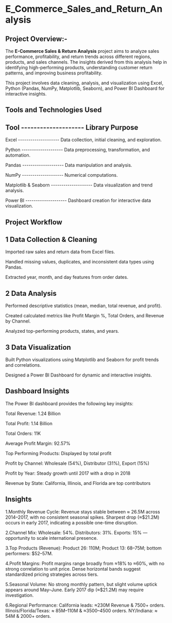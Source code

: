 # E_Commerce_Sales_and_Return_Analysis
## Project Overview:-

The **E-Commerce Sales & Return Analysis** project aims to analyze sales performance, profitability, and return trends across different regions, products, and sales channels. The insights derived from this analysis help in identifying high-performing products, understanding customer return patterns, and improving business profitability.

This project involves data cleaning, analysis, and visualization using Excel, Python (Pandas, NumPy, Matplotlib, Seaborn), and Power BI Dashboard for interactive insights.

## Tools and Technologies Used

## Tool                        --------------------          Library	Purpose
Excel	                         --------------------       Data collection, initial cleaning, and exploration.

Python	                        --------------------         Data preprocessing, transformation, and automation.

Pandas	                        --------------------        Data manipulation and analysis.

NumPy	                           --------------------        Numerical computations.

Matplotlib & Seaborn	             --------------------      Data visualization and trend analysis.

Power BI	                        --------------------       Dashboard creation for interactive data visualization.

## Project Workflow
## 1️ Data Collection & Cleaning

Imported raw sales and return data from Excel files.

Handled missing values, duplicates, and inconsistent data types using Pandas.

Extracted year, month, and day features from order dates.

## 2️ Data Analysis

Performed descriptive statistics (mean, median, total revenue, and profit).

Created calculated metrics like Profit Margin %, Total Orders, and Revenue by Channel.

Analyzed top-performing products, states, and years.

## 3️ Data Visualization

Built Python visualizations using Matplotlib and Seaborn for profit trends and correlations.

Designed a Power BI Dashboard for dynamic and interactive insights.

## Dashboard Insights

The Power BI dashboard provides the following key insights:

Total Revenue: 1.24 Billion

Total Profit: 1.14 Billion

Total Orders: 11K

Average Profit Margin: 92.57%

Top Performing Products: Displayed by total profit

Profit by Channel: Wholesale (54%), Distributor (31%), Export (15%)

Profit by Year: Steady growth until 2017 with a drop in 2018

Revenue by State: California, Illinois, and Florida are top contributors

## Insights
1.Monthly Revenue Cycle: Revenue stays stable between ≈ 26.5M across 2014–2017, with no consistent seasonal spikes. Sharpest drop (≈$21.2M) occurs in early 2017, indicating a possible one-time disruption.

2.Channel Mix: Wholesale: 54%. Distributors: 31%. Exports: 15% — opportunity to scale international presence.

3.Top Products (Revenue): Product 26: 110M; Product 13: 68–75M; bottom performers: $52–57M.

4.Profit Margins: Profit margins range broadly from ≈18% to ≈60%, with no strong correlation to unit price. Dense horizontal bands suggest standardized pricing strategies across tiers.

5.Seasonal Volume: No strong monthly pattern, but slight volume uptick appears around May–June. Early 2017 dip (≈$21.2M) may require investigation.

6.Regional Performance: California leads: ≈230M Revenue & 7500+ orders. Illinois/Florida/Texas: ≈ 85M–110M & ≈3500–4500 orders. NY/Indiana: ≈ 54M & 2000+ orders.
